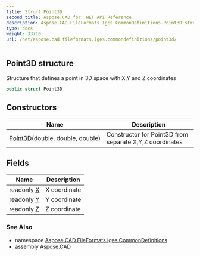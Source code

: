 ```yaml
---
title: Struct Point3D
second_title: Aspose.CAD for .NET API Reference
description: Aspose.CAD.FileFormats.Iges.CommonDefinitions.Point3D struct. Structure that defines a point in 3D space with XY and Z coordinates
type: docs
weight: 33710
url: /net/aspose.cad.fileformats.iges.commondefinitions/point3d/
---
```

## Point3D structure

Structure that defines a point in 3D space with X,Y and Z coordinates

```csharp
public struct Point3D
```

## Constructors

| Name | Description |
| --- | --- |
| [Point3D](point3d/)(double, double, double) | Constructor for Point3D from separate X,Y,Z coordinates |

## Fields

| Name | Description |
| --- | --- |
| readonly [X](../../aspose.cad.fileformats.iges.commondefinitions/point3d/x/) | X coordinate |
| readonly [Y](../../aspose.cad.fileformats.iges.commondefinitions/point3d/y/) | Y coordinate |
| readonly [Z](../../aspose.cad.fileformats.iges.commondefinitions/point3d/z/) | Z coordinate |

### See Also

* namespace [Aspose.CAD.FileFormats.Iges.CommonDefinitions](../../aspose.cad.fileformats.iges.commondefinitions/)
* assembly [Aspose.CAD](../../)


